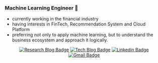 ### Machine Learning Engineer 🌱
- currently working in the financial industry  
- having interests in FinTech, Recommendation System and Cloud Platform
- preferring not only to apply machine learning, but to understand the business ecosystem and approach it logically.

<div align=center>

[![Research Blog Badge](http://img.shields.io/badge/-Research%20Blog-ff69b4?style=for-the-badge&logo=Bloglovin&link=https://greeksharifa.github.io/blog/categories/)](https://greeksharifa.github.io/blog/categories/)
[![Tech Blog Badge](http://img.shields.io/badge/-Tech%20Blog-green?style=for-the-badge&logo=Bloglovin&link=https://velog.io/@youyoung)](https://velog.io/@youyoung) 
[![Linkedin Badge](https://img.shields.io/badge/-LinkedIn-blue?style=for-the-badge&logo=Linkedin&logoColor=white&link=https://www.linkedin.com/in/youyoung-jang-99642020b/)](https://www.linkedin.com/in/youyoung-jang-99642020b/) 
[![Gmail Badge](https://img.shields.io/badge/-Gmail-d14836?style=for-the-badge&logo=Gmail&logoColor=white&link=mailto:pushkin522@gmail.com)](mailto:pushkin522@gmail.com)
  
</div>
